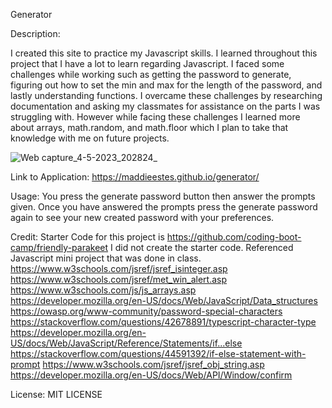 Generator

Description:

I created this site to practice my Javascript skills. I learned throughout this project that I have a lot to learn regarding Javascript. I faced some challenges while working such as getting the password to generate, figuring out how to set the min and max for the length of the password, and lastly understanding functions. I overcame these challenges by researching documentation and asking my classmates for assistance on the parts I was struggling with. However while facing these challenges I learned more about arrays, math.random, and math.floor which I plan to take that knowledge with me on future projects.



![Web capture_4-5-2023_202824_](https://user-images.githubusercontent.com/129248476/236372071-5d6e12f9-3edd-4851-84b2-7188f087020c.jpeg)














Link to Application: https://maddieestes.github.io/generator/

Usage: 
You press the generate password button then answer the prompts given. Once you have answered the prompts press the generate password again to see your new created password with your preferences.



Credit:
Starter Code for this project is https://github.com/coding-boot-camp/friendly-parakeet I did not create the starter code.
Referenced Javascript mini project that was done in class.
https://www.w3schools.com/jsref/jsref_isinteger.asp 
https://www.w3schools.com/jsref/met_win_alert.asp 
https://www.w3schools.com/js/js_arrays.asp
https://developer.mozilla.org/en-US/docs/Web/JavaScript/Data_structures
https://owasp.org/www-community/password-special-characters 
https://stackoverflow.com/questions/42678891/typescript-character-type
https://developer.mozilla.org/en-US/docs/Web/JavaScript/Reference/Statements/if...else 
https://stackoverflow.com/questions/44591392/if-else-statement-with-prompt
https://www.w3schools.com/jsref/jsref_obj_string.asp 
https://developer.mozilla.org/en-US/docs/Web/API/Window/confirm


License:
MIT LICENSE
